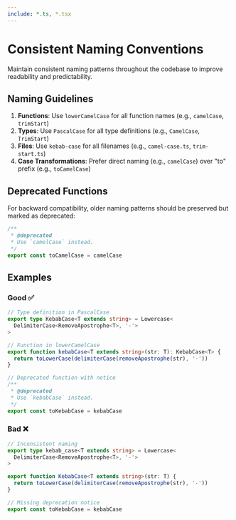 ```yaml
---
include: *.ts, *.tsx
---
```


# Consistent Naming Conventions

Maintain consistent naming patterns throughout the codebase to improve readability and predictability.

## Naming Guidelines

1. **Functions**: Use `lowerCamelCase` for all function names (e.g., `camelCase`, `trimStart`)
2. **Types**: Use `PascalCase` for all type definitions (e.g., `CamelCase`, `TrimStart`)
3. **Files**: Use `kebab-case` for all filenames (e.g., `camel-case.ts`, `trim-start.ts`)
4. **Case Transformations**: Prefer direct naming (e.g., `camelCase`) over "to" prefix (e.g., `toCamelCase`)

## Deprecated Functions

For backward compatibility, older naming patterns should be preserved but marked as deprecated:

```typescript
/**
 * @deprecated
 * Use `camelCase` instead.
 */
export const toCamelCase = camelCase
```

## Examples

### Good ✅
```typescript
// Type definition in PascalCase
export type KebabCase<T extends string> = Lowercase<
  DelimiterCase<RemoveApostrophe<T>, '-'>
>

// Function in lowerCamelCase
export function kebabCase<T extends string>(str: T): KebabCase<T> {
  return toLowerCase(delimiterCase(removeApostrophe(str), '-'))
}

// Deprecated function with notice
/**
 * @deprecated
 * Use `kebabCase` instead.
 */
export const toKebabCase = kebabCase
```

### Bad ❌
```typescript
// Inconsistent naming
export type kebab_case<T extends string> = Lowercase<
  DelimiterCase<RemoveApostrophe<T>, '-'>
>

export function KebabCase<T extends string>(str: T) {
  return toLowerCase(delimiterCase(removeApostrophe(str), '-'))
}

// Missing deprecation notice
export const toKebabCase = kebabCase
```